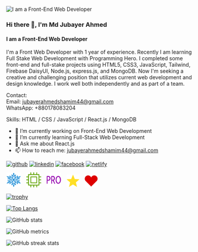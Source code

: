 ![I am a Front-End Web Developer](https://i.ibb.co/R730SkK/which-development-job-is-right-for-you.jpg)
### Hi there 👋, I'm Md Jubayer Ahmed
#### I am a Front-End Web Developer


I'm a Front Web Developer with 1 year of experience. Recently I am learning Full Stake Web Development with Programming Hero. I completed some front-end and full-stake projects using HTML5, CSS3, JavaScript, Tailwind, Firebase DaisyUI, Node.js, express.js, and MongoDB. 
Now I'm seeking a creative and challenging position that utilizes current web development and design knowledge. I work well both independently and as part of a team.

Contact: <br/>
Email: jubayerahmedshamim44@gmail.com <br/>
WhatsApp: +880178083204

Skills: HTML / CSS / JavaScript / React.js / MongoDB

- 🔭 I’m currently working on Front-End Web Development 
- 🌱 I’m currently learning Full-Stack Web Development 
- 💬 Ask me about React.js 
- 📫 How to reach me: jubayerahmedshamim44@gmail.com 


[<img src='https://cdn.jsdelivr.net/npm/simple-icons@3.0.1/icons/github.svg' alt='github' height='40'>](https://github.com/jubayer44)  [<img src='https://cdn.jsdelivr.net/npm/simple-icons@3.0.1/icons/linkedin.svg' alt='linkedin' height='40'>](https://www.linkedin.com/in/jubayerr44/)  [<img src='https://cdn.jsdelivr.net/npm/simple-icons@3.0.1/icons/facebook.svg' alt='facebook' height='40'>](https://www.facebook.com/jashamim)  [<img src='https://cdn.jsdelivr.net/npm/simple-icons@3.0.1/icons/netlify.svg' alt='netlify' height='40'>](jubayer44)  

<a href='https://archiveprogram.github.com/'><img src='https://raw.githubusercontent.com/acervenky/animated-github-badges/master/assets/acbadge.gif' width='40' height='40'></a> <a href='https://docs.github.com/en/developers'><img src='https://raw.githubusercontent.com/acervenky/animated-github-badges/master/assets/devbadge.gif' width='40' height='40'></a> <a href='https://github.com/pricing'><img src='https://raw.githubusercontent.com/acervenky/animated-github-badges/master/assets/pro.gif' width='40' height='40'></a> <a href='https://stars.github.com/'><img src='https://raw.githubusercontent.com/acervenky/animated-github-badges/master/assets/starbadge.gif' width='35' height='35'></a> <a href='https://docs.github.com/en/github/supporting-the-open-source-community-with-github-sponsors'><img src='https://raw.githubusercontent.com/acervenky/animated-github-badges/master/assets/sponsorbadge.gif' width='35' height='35'></a> 

[![trophy](https://github-profile-trophy.vercel.app/?username=jubayer44)](https://github.com/ryo-ma/github-profile-trophy)

[![Top Langs](https://github-readme-stats.vercel.app/api/top-langs/?username=jubayer44)](https://github.com/anuraghazra/github-readme-stats)

![GitHub stats](https://github-readme-stats.vercel.app/api?username=jubayer44&show_icons=true&count_private=true)  

![GitHub metrics](https://metrics.lecoq.io/jubayer44)  

![GitHub streak stats](https://streak-stats.demolab.com/?user=jubayer44)  

